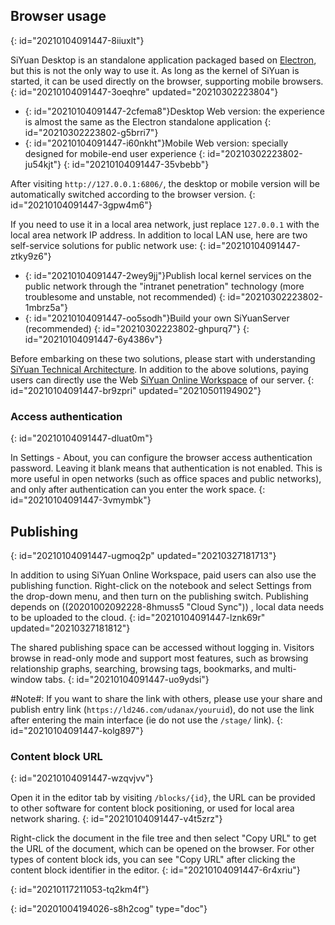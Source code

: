 ## Browser usage
{: id="20210104091447-8iiuxlt"}

SiYuan Desktop is an standalone application packaged based on [Electron](https://www.electronjs.org), but this is not the only way to use it. As long as the kernel of SiYuan is started, it can be used directly on the browser, supporting mobile browsers.
{: id="20210104091447-3oeqhre" updated="20210302223804"}

* {: id="20210104091447-2cfema8"}Desktop Web version: the experience is almost the same as the Electron standalone application
  {: id="20210302223802-g5brri7"}
* {: id="20210104091447-i60nkht"}Mobile Web version: specially designed for mobile-end user experience
  {: id="20210302223802-ju54kjt"}
{: id="20210104091447-35vbebb"}

After visiting `http://127.0.0.1:6806/`, the desktop or mobile version will be automatically switched according to the browser version.
{: id="20210104091447-3gpw4m6"}

If you need to use it in a local area network, just replace `127.0.0.1` with the local area network IP address. In addition to local LAN use, here are two self-service solutions for public network use:
{: id="20210104091447-ztky9z6"}

* {: id="20210104091447-2wey9jj"}Publish local kernel services on the public network through the "intranet penetration" technology (more troublesome and unstable, not recommended)
  {: id="20210302223802-1mbrz5a"}
* {: id="20210104091447-oo5sodh"}Build your own SiYuanServer (recommended)
  {: id="20210302223802-ghpurq7"}
{: id="20210104091447-6y4386v"}

Before embarking on these two solutions, please start with understanding [SiYuan Technical Architecture](https://ld246.com/article/1619868273581#%E6%8A%80%E6%9C%AF%E6%9E%B6%E6%9E%84). In addition to the above solutions, paying users can directly use the Web [SiYuan Online Workspace](https://ld246.com/xanadu/) of our server.
{: id="20210104091447-br9zpri" updated="20210501194902"}

### Access authentication
{: id="20210104091447-dluat0m"}

In Settings - About, you can configure the browser access authentication password. Leaving it blank means that authentication is not enabled. This is more useful in open networks (such as office spaces and public networks), and only after authentication can you enter the work space.
{: id="20210104091447-3vmymbk"}

## Publishing
{: id="20210104091447-ugmoq2p" updated="20210327181713"}

In addition to using SiYuan Online Workspace, paid users can also use the publishing function. Right-click on the notebook and select Settings from the drop-down menu, and then turn on the publishing switch. Publishing depends on ((20201002092228-8hmuss5 "Cloud Sync")) , local data needs to be uploaded to the cloud.
{: id="20210104091447-lznk69r" updated="20210327181812"}

The shared publishing space can be accessed without logging in. Visitors browse in read-only mode and support most features, such as browsing relationship graphs, searching, browsing tags, bookmarks, and multi-window tabs.
{: id="20210104091447-uo9ydsi"}

#Note#: If you want to share the link with others, please use your share and publish entry link (`https://ld246.com/udanax/youruid`), do not use the link after entering the main interface (ie do not use the `/stage/` link).
{: id="20210104091447-kolg897"}

### Content block URL
{: id="20210104091447-wzqvjvv"}

Open it in the editor tab by visiting `/blocks/{id}`, the URL can be provided to other software for content block positioning, or used for local area network sharing.
{: id="20210104091447-v4t5zrz"}

Right-click the document in the file tree and then select "Copy URL" to get the URL of the document, which can be opened on the browser. For other types of content block ids, you can see "Copy URL" after clicking the content block identifier in the editor.
{: id="20210104091447-6r4xriu"}

{: id="20210117211053-tq2km4f"}


{: id="20201004194026-s8h2cog" type="doc"}
